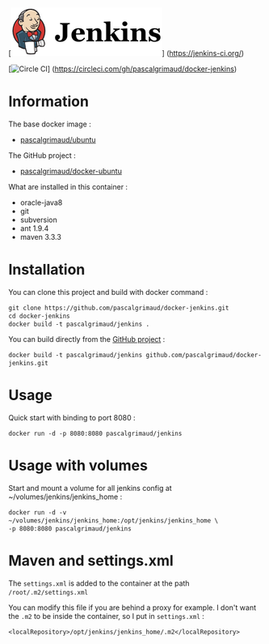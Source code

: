 [![logo](https://raw.githubusercontent.com/pascalgrimaud/docker-jenkins/master/jenkins_96x96.png)]
(https://jenkins-ci.org/)

[![Circle CI](https://circleci.com/gh/pascalgrimaud/docker-jenkins.svg?style=svg)]
(https://circleci.com/gh/pascalgrimaud/docker-jenkins)


# Information

The base docker image :

  * [pascalgrimaud/ubuntu](https://registry.hub.docker.com/u/pascalgrimaud/ubuntu/)

The GitHub project :

  * [pascalgrimaud/docker-ubuntu](https://github.com/pascalgrimaud/docker-jenkins/)


What are installed in this container :

  * oracle-java8
  * git
  * subversion
  * ant 1.9.4
  * maven 3.3.3


# Installation

You can clone this project and build with docker command :

```
git clone https://github.com/pascalgrimaud/docker-jenkins.git
cd docker-jenkins
docker build -t pascalgrimaud/jenkins .
```

You can build directly from the [GitHub project](https://github.com/pascalgrimaud/docker-jenkins/) :

```
docker build -t pascalgrimaud/jenkins github.com/pascalgrimaud/docker-jenkins.git
```


# Usage

Quick start with binding to port 8080 :

```
docker run -d -p 8080:8080 pascalgrimaud/jenkins
```


# Usage with volumes

Start and mount a volume for all jenkins config at ~/volumes/jenkins/jenkins_home :

```
docker run -d -v ~/volumes/jenkins/jenkins_home:/opt/jenkins/jenkins_home \
-p 8080:8080 pascalgrimaud/jenkins
```


# Maven and settings.xml

The `settings.xml` is added to the container at the path `/root/.m2/settings.xml`

You can modify this file if you are behind a proxy for example.
I don't want the `.m2` to be inside the container, so I put in `settings.xml` :   

```
<localRepository>/opt/jenkins/jenkins_home/.m2</localRepository>
```
 